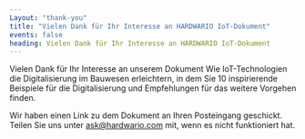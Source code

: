 ```yaml
---
Layout: "thank-you" 
title: "Vielen Dank für Ihr Interesse an HARDWARIO IoT-Dokument" 
events: false 
heading: Vielen Dank für Ihr Interesse an HARDWARIO IoT-Dokument
---
```


Vielen Dank für Ihr Interesse an unserem Dokument Wie IoT-Technologien die Digitalisierung im Bauwesen erleichtern, in dem Sie 10 inspirierende Beispiele für die Digitalisierung und Empfehlungen für das weitere Vorgehen finden.

Wir haben einen Link zu dem Dokument an Ihren Posteingang geschickt. Teilen Sie uns unter [ask@hardwario.com](mailto:ask@hardwario.com) mit, wenn es nicht funktioniert hat.
